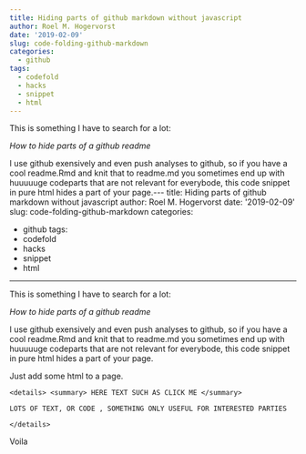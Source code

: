 ```yaml
---
title: Hiding parts of github markdown without javascript
author: Roel M. Hogervorst
date: '2019-02-09'
slug: code-folding-github-markdown
categories:
  - github
tags:
  - codefold
  - hacks
  - snippet
  - html
---
```


This is something I have to search for a lot:

*How to hide parts of a github readme*

I use github exensively and even push analyses to github, so if you 
have a cool readme.Rmd and knit that to readme.md you sometimes end up
with huuuuuge codeparts that are not relevant for everybode, this code
snippet in pure html hides a part of your page.---
title: Hiding parts of github markdown without javascript
author: Roel M. Hogervorst
date: '2019-02-09'
slug: code-folding-github-markdown
categories:
  - github
tags:
  - codefold
  - hacks
  - snippet
  - html
---

This is something I have to search for a lot:

*How to hide parts of a github readme*

I use github exensively and even push analyses to github, so if you 
have a cool readme.Rmd and knit that to readme.md you sometimes end up
with huuuuuge codeparts that are not relevant for everybode, this code
snippet in pure html hides a part of your page.


Just add some html to a page.

```
<details> <summary> HERE TEXT SUCH AS CLICK ME </summary>

LOTS OF TEXT, OR CODE , SOMETHING ONLY USEFUL FOR INTERESTED PARTIES

</details>
```

Voila
